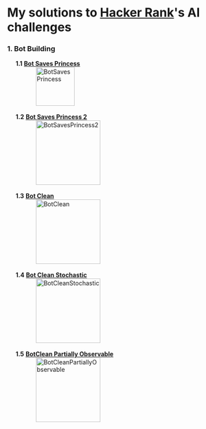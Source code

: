 # My solutions to [Hacker Rank](https://www.hackerrank.com/domains/ai)'s AI challenges

### **1. Bot Building**
&nbsp;&nbsp;&nbsp;&nbsp; **1.1** [**Bot Saves Princess**](https://github.com/AlmeidaAlin3/HackerRank_Challenges_Artificial_Intelligence/blob/main/1_BotSavesPrincess/BotSavesPrincess.py)  
&nbsp;&nbsp;&nbsp;&nbsp;&nbsp;&nbsp;&nbsp;&nbsp;&nbsp;&nbsp;&nbsp;&nbsp;&nbsp;&nbsp;&nbsp;&nbsp; <img src="https://github.com/AlmeidaAlin3/HackerRank_Challenges_Artificial_Intelligence/blob/main/1_BotSavesPrincess/BotSavesPrincess1.gif?raw=true" title="BotSavesPrincess" alt="BotSavesPrincess" height="90"></a>

&nbsp;&nbsp;&nbsp;&nbsp; **1.2** [**Bot Saves Princess 2**](https://github.com/AlmeidaAlin3/HackerRank_Challenges_Artificial_Intelligence/blob/main/2_BotSavesPrincess2/BotSavesPrincess2.py)  
&nbsp;&nbsp;&nbsp;&nbsp;&nbsp;&nbsp;&nbsp;&nbsp;&nbsp;&nbsp;&nbsp;&nbsp;&nbsp;&nbsp;&nbsp;&nbsp; <img src="https://github.com/AlmeidaAlin3/HackerRank_Challenges_Artificial_Intelligence/blob/main/2_BotSavesPrincess2/BotSavesPrincess2.gif?raw=true" title="BotSavesPrincess2" alt="BotSavesPrincess2" height="150"></a>

&nbsp;&nbsp;&nbsp;&nbsp; **1.3** [**Bot Clean**](https://github.com/AlmeidaAlin3/HackerRank_Challenges_Artificial_Intelligence/blob/main/3_BotClean/BotClean.py)  
&nbsp;&nbsp;&nbsp;&nbsp;&nbsp;&nbsp;&nbsp;&nbsp;&nbsp;&nbsp;&nbsp;&nbsp;&nbsp;&nbsp;&nbsp;&nbsp; <img src="https://github.com/AlmeidaAlin3/HackerRank_Challenges_Artificial_Intelligence/blob/main/3_BotClean/BotClean.gif?raw=true" title="BotClean" alt="BotClean" height="150"></a>

&nbsp;&nbsp;&nbsp;&nbsp; **1.4** [**Bot Clean Stochastic**](https://github.com/AlmeidaAlin3/HackerRank_Challenges_Artificial_Intelligence/blob/main/4_BotCleanStochastic/BotCleanStochastic.py)  
&nbsp;&nbsp;&nbsp;&nbsp;&nbsp;&nbsp;&nbsp;&nbsp;&nbsp;&nbsp;&nbsp;&nbsp;&nbsp;&nbsp;&nbsp;&nbsp; <img src="https://github.com/AlmeidaAlin3/HackerRank_Challenges_Artificial_Intelligence/blob/main/4_BotCleanStochastic/BotCleanStochastic.gif?raw=true" title="BotCleanStochastic" alt="BotCleanStochastic" height="150"></a>

&nbsp;&nbsp;&nbsp;&nbsp; **1.5** [**BotClean Partially Observable**](https://github.com/AlmeidaAlin3/HackerRank_Challenges_Artificial_Intelligence/blob/main/5_BotCleanPartiallyObservable/BotCleanPartiallyObservable.py)  
&nbsp;&nbsp;&nbsp;&nbsp;&nbsp;&nbsp;&nbsp;&nbsp;&nbsp;&nbsp;&nbsp;&nbsp;&nbsp;&nbsp;&nbsp;&nbsp; <img src="https://github.com/AlmeidaAlin3/HackerRank_Challenges_Artificial_Intelligence/blob/main/5_BotCleanPartiallyObservable/BotCleanPartiallyObservable.gif?raw=true" title="BotCleanPartiallyObservable" alt="BotCleanPartiallyObservable" height="150"></a>



 <!--- 
| **1.1** [**Bot Saves Princess**](https://github.com/AlmeidaAlin3/HackerRank_Challenges_Artificial_Intelligence/blob/main/1_BotSavesPrincess/BotSavesPrincess.py)| **1.2** [**Bot Saves Princess 2**](https://github.com/AlmeidaAlin3/HackerRank_Challenges_Artificial_Intelligence/blob/main/2_BotSavesPrincess2/BotSavesPrincess2.py) | **1.3** [**Bot Clean**](https://github.com/AlmeidaAlin3/HackerRank_Challenges_Artificial_Intelligence/blob/main/3_BotClean/BotClean.py) | **1.4** [**Bot Clean Stochastic**](https://github.com/AlmeidaAlin3/HackerRank_Challenges_Artificial_Intelligence/blob/main/4_BotCleanStochastic/BotCleanStochastic.py)  
| ------- | --- | --- |---|
| <p align="center"> <img src="https://github.com/AlmeidaAlin3/HackerRank_Challenges_Artificial_Intelligence/blob/main/1_BotSavesPrincess/BotSavesPrincess1.gif?raw=true" title="BotSavesPrincess" alt="BotSavesPrincess" height="90"></a></p> | <p align="center"><img src="https://github.com/AlmeidaAlin3/HackerRank_Challenges_Artificial_Intelligence/blob/main/2_BotSavesPrincess2/BotSavesPrincess2.gif?raw=true" title="BotSavesPrincess2" alt="BotSavesPrincess2" height="150"></a></p> |  <p align="center"><img src="https://github.com/AlmeidaAlin3/HackerRank_Challenges_Artificial_Intelligence/blob/main/3_BotClean/BotClean.gif?raw=true" title="BotClean" alt="BotClean" height="150"></a></p> | <p align="center"><img src="https://github.com/AlmeidaAlin3/HackerRank_Challenges_Artificial_Intelligence/blob/main/4_BotCleanStochastic/BotCleanStochastic.gif?raw=true" title="BotCleanStochastic" alt="BotCleanStochastic" height="150"></a></p> |
---> 
